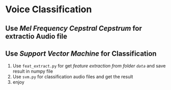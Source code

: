 # Voice Classification

## Use *Mel Frequency Cepstral Cepstrum* for extractio Audio file

## Use *Support Vector Machine* for Classification

1. Use `feat_extract.py` for get *feature extraction from folder `data`* and save result in numpy file
2. Use `svm.py` for classification audio files and get the result
3. enjoy
